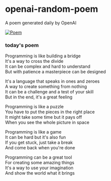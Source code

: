 
# openai-random-poem
 A poem generated daily by OpenAI

[![Poem](https://github.com/fbiego/openai-random-poem/actions/workflows/main.yml/badge.svg)](https://github.com/fbiego/openai-random-poem/actions/workflows/main.yml)

### today's poem  
  
Programming is like building a bridge  
It's a way to cross the divide  
It can be complex and hard to understand  
But with patience a masterpiece can be designed  
  
It's a language that speaks in ones and zeroes  
A way to create something from nothing  
It can be a challenge and a test of your skill  
But in the end, it's a great feeling  
  
Programming is like a puzzle  
You have to put the pieces in the right place  
It might take some time but it pays off  
When you see the whole picture in space  
  
Programming is like a game  
It can be hard but it's also fun  
If you get stuck, just take a break  
And come back when you're done  
  
Programming can be a great tool  
For creating some amazing things  
It's a way to use your imagination  
And show the world what it brings